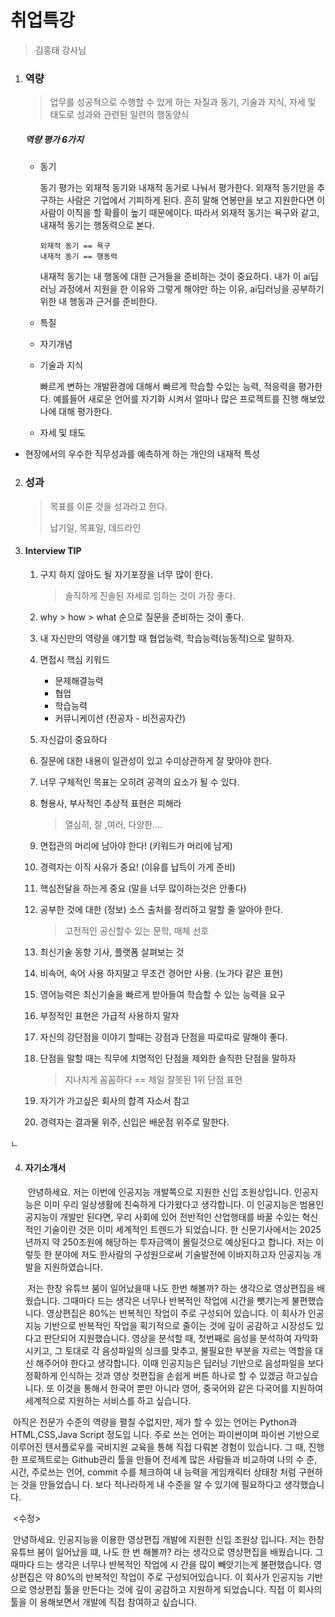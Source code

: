 # 취업특강

> 김홍태 강사님



1. ### 역량

   > 업무를 성공적으로 수행할 수 있게 하는 자질과 동기, 기술과 지식, 자세 및 태도로 성과와 관련된 일련의 행동양식

   ##### 역량 평가 6가지

   - 동기

     동기 평가는 외재적 동기와 내재적 동기로 나눠서 평가한다. 외재적 동기만을 추구하는 사람은 기업에서 기피하게 된다. 흔히 말해 연봉만을 보고 지원한다면 이 사람이 이직을 할 확률이 높기 때문에이다.  따라서 외재적 동기는 욕구와 같고, 내재적 동기는 행동력으로 본다. 

     ```
     외재적 동기 == 욕구 
     내재적 동기 == 행동력
     ```

     내재적 동기는 내 행동에 대한 근거들을 준비하는 것이 중요하다. 내가 이 ai딥러닝 과정에서 지원을 한 이유와 그렇게 해야만 하는 이유, ai딥러닝을 공부하기 위한 내 행동과 근거를 준비한다.

   - 특질

   - 자기개념

   - 기술과 지식

     빠르게 변하는 개발환경에 대해서 빠르게 학습할 수있는 능력, 적응력을 평가한다. 예를들어 새로운 언어를 자기화 시켜서 얼마나 많은 프로젝트를 진행 해보았나에 대해 평가한다. 

   - 자세 및 태도 

     

   

- 현장에서의 우수한 직무성과를 예측하게 하는 개인의 내재적 특성





 2. ### 성과

    > 목표를 이룬 것을 성과라고 한다.
    >
    > 납기일, 목표일, 데드라인

    

3. #### Interview TIP

   1. 구지 하지 않아도 될 자기포장을 너무 많이 한다. 

      > 솔직하게 진솔된 자세로 임하는 것이 가장 좋다.

      

   2. why > how > what 순으로 질문을 준비하는 것이 좋다.

   3. 내 자신만의 역량을 얘기할 때 협업능력, 학습능력(능동적)으로 말하자.

   4. 면접시 핵심 키워드

      - 문제해결능력
      - 협업
      - 학습능력
      - 커뮤니케이션 (전공자 - 비전공자간)

   5. 자신감이 중요하다 

   6. 질문에 대한 내용이 일관성이 있고 수미상관하게 잘 맞아야 한다.

   7. 너무 구체적인 목표는 오히려 공격의 요소가 될 수 있다.

   8. 형용사, 부사적인 추상적 표현은 피해라 

      > 열심히, 잘 ,여러, 다양한....

   9. 면접관의 머리에 남아야 한다! (키워드가 머리에 남게)

   10. 경력자는 이직 사유가 중요! (이유를 납득이 가게 준비)

   11. 핵심전달을 하는게 중요 (말을 너무 많이하는것은 안좋다)

   12. 공부한 것에 대한 (정보)  소스 출처를 정리하고 말할 줄 알아야 한다. 

       >  고전적인 공신할수 있는 문학, 매체 선호

   13. 최신기술 동향 기사, 플랫폼 살펴보는 것

   14. 비속어, 속어 사용 하지말고 무조건 경어만 사용. (노가다 같은 표현)

   15. 영어능력은 최신기술을 빠르게 받아들여 학습할 수 있는 능력을 요구

   16. 부정적인 표현은 가급적 사용하지 말자

   17. 자신의 강단점을 이야기 할때는 강점과 단점을 따로따로 말해야 좋다. 

   18. 단점을 말할 때는 직무에 치명적인 단점을 제외한 솔직한 단점을 말하자

       > 지나치게 꼼꼼하다 == 제일 잘못된 1위 단점 표현

   19. 자기가 가고싶은 회사의 합격 자소서 참고

   20. 경력자는 결과물 위주, 신입은 배운점 위주로 말한다.

       

ㄴ

4. #### 자기소개서

   ​	안녕하세요. 저는 이번에 인공지능 개발쪽으로 지원한 신입 조원상입니다. 인공지능은 이미 우리 일상생활에 친숙하게 다가왔다고 생각합니다. 이 인공지능은 범용인공지능이 개발만 된다면, 우리 사회에 있어 전반적인 산업행태를 바꿀 수있는 혁신적인 기술이란 것은 이미 세계적인 트렌드가 되었습니다. 한 신문기사에서는 2025년까지 약 250조원에 해당하는 투자금액이 몰릴것으로 예상된다고 합니다. 저는 이렇듯 한 분야에 저도 한사람의 구성원으로써 기술발전에 이바지하고자 인공지능 개발을 지원하였습니다. 

   

   ​	저는 한창 유튜브 붐이 일어났을때 나도 한번 해볼까? 하는 생각으로 영상편집을 배웠습니다. 그때마다 드는 생각은 너무나 반복적인 작업에 시간을 뺏기는게 불편했습니다. 영상편집은 80%는 반복적인 작업이 주로 구성되어 있습니다. 이 회사가 인공지능 기반으로 반복적인 작업을 획기적으로 줄이는 것에 깊이 공감하고 시장성도 있다고 판단되어 지원했습니다. 영상을 분석할 때, 첫번째로 음성을 분석하여 자막화 시키고, 그 토대로 각 음성파일의 싱크를 맞추고, 불필요한 부분을 자르는 역할을 대신 해주어야 한다고 생각합니다. 이때 인공지능은 딥러닝 기반으로 음성파일을 보다 정확하게 인식하는 것과 영상 컷편집을 손쉽게 버튼 하나로 할 수 있겠금 하고싶습니다. 또 이것을 통해서 한국어 뿐만 아니라 영어, 중국어와 같은 다국어를 지원하여 세계적으로 지원하는 서비스를 하고 싶습니다. 



​	 	아직은 전문가 수준의 역량을 펼칠 수없지만, 제가 할 수 있는 언어는 Python과 HTML,CSS,Java Script 정도입	니다. 주로 쓰는 언어는 파이썬이며 파이썬 기반으로 이루어진 텐서플로우를 국비지원 교육을 통해 직접 다뤄본 	경험이 있습니다. 그 때, 진행한 프로젝트로는 Github관리 툴을 만들어 전세계 많은 사람들과 비교하여 나의 수	준, 시간,  주로쓰는 언어, commit 수를 체크하여 내 능력을 게임캐릭터 상태창 처럼 구현하는 것을 만들었습니	다. 보다 적나라하게 내 수준을 알 수 있기에 필요하다고 생각했습니다. 



​	<수정>

​		안녕하세요. 인공지능을 이용한 영상편집 개발에 지원한 신입 조원상 입니다. 저는 한창 유튜브 붐이 일어났을 	떄, 나도 한 번 해볼까? 라는 생각으로 영상편집을 배웠습니다. 그때마다 드는 생각은 너무나 반복적인 작업에 시	간을 많이 빼앗기는게 불편했습니다. 영상편집은 약 80%의 반복적인 작업이 주로 구성되어있습니다. 이 회사가 	인공지능 기반으로 영상편집 툴을 만든다는 것에 깊이 공감하고 지원하게 되었습니다.  직접 이 회사의 툴을 이	용해보면서 개발에 직접 참여하고 싶습니다.  